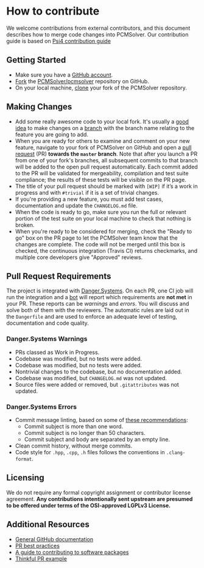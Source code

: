 # How to contribute

We welcome contributions from external contributors, and this document
describes how to merge code changes into PCMSolver.
Our contribution guide is based on [Psi4 contribution guide](https://github.com/psi4/psi4/blob/master/.github/CONTRIBUTING.md)

## Getting Started

* Make sure you have a [GitHub account](https://github.com/signup/free).
* [Fork](https://help.github.com/articles/fork-a-repo/) the
  [PCMSolver/pcmsolver](https://github.com/PCMSolver/pcmsolver) repository on GitHub.
* On your local machine,
  [clone](https://help.github.com/articles/cloning-a-repository/) your fork of
  the PCMSolver repository.

## Making Changes

* Add some really awesome code to your local fork.  It's usually a [good
  idea](http://blog.jasonmeridth.com/posts/do-not-issue-pull-requests-from-your-master-branch/)
  to make changes on a
  [branch](https://help.github.com/articles/creating-and-deleting-branches-within-your-repository/)
  with the branch name relating to the feature you are going to add.
* When you are ready for others to examine and comment on your new feature,
  navigate to your fork of PCMSolver on GitHub and open a
  [pull request](https://help.github.com/articles/using-pull-requests/) (PR)
  __towards the `master` branch__.
  Note that after you launch a PR from one of your fork's branches, all
  subsequent commits to that branch will be added to the open pull request
  automatically.
  Each commit added to the PR will be validated for mergeability, compilation
  and test suite compliance; the results of these tests will be visible on the
  PR page.
* The title of your pull request should be marked with `[WIP]` if it’s a work
  in progress and with `#trivial` if it is a set of trivial changes.
* If you're providing a new feature, you must add test cases, documentation and
  update the `CHANGELOG.md` file.
* When the code is ready to go, make sure you run the full or relevant portion
  of the test suite on your local machine to check that nothing is broken.
* When you're ready to be considered for merging, check the "Ready to go" box
  on the PR page to let the PCMSolver team know that the changes are complete.
  The code will not be merged until this box is checked, the continuous
  integration (Travis CI) returns checkmarks, and multiple core
  developers give "Approved" reviews.

## Pull Request Requirements

The project is integrated with [Danger.Systems](http://danger.systems/ruby/).
On each PR, one CI job will run the integration and a [bot](https://github.com/minazobot) will
report which requirements are **not met** in your PR.
These reports can be _warnings_ and _errors_. You will discuss and solve both
of them with the reviewers.
The automatic rules are laid out in the `Dangerfile` and are used to enforce an
adequate level of testing, documentation and code quality.

### Danger.Systems Warnings

* PRs classed as Work in Progress.
* Codebase was modified, but no tests were added.
* Codebase was modified, but no tests were added.
* Nontrivial changes to the codebase, but no documentation added.
* Codebase was modified, but `CHANGELOG.md` was not updated.
* Source files were added or removed, but `.gitattributes` was not updated.

### Danger.Systems Errors

* Commit message linting, based on some of [these recommendations](https://chris.beams.io/posts/git-commit/):
  * Commit subject is more than one word.
  * Commit subject is no longer than 50 characters.
  * Commit subject and body are separated by an empty line.
* Clean commit history, without merge commits.
* Code style for `.hpp`, `.cpp`, `.h` files follows the conventions in
  `.clang-format`.

## Licensing

We do not require any formal copyright assignment or contributor license
agreement.
**Any contributions intentionally sent upstream are presumed to be offered under
terms of the OSI-approved LGPLv3 License.**

## Additional Resources

* [General GitHub documentation](https://help.github.com/)
* [PR best practices](http://codeinthehole.com/writing/pull-requests-and-other-good-practices-for-teams-using-github/)
* [A guide to contributing to software packages](http://www.contribution-guide.org)
* [Thinkful PR example](http://www.thinkful.com/learn/github-pull-request-tutorial/#Time-to-Submit-Your-First-PR)
